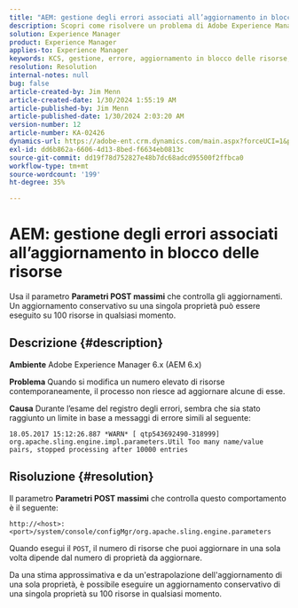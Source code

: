 ```yaml
---
title: "AEM: gestione degli errori associati all’aggiornamento in blocco delle risorse"
description: Scopri come risolvere un problema di Adobe Experience Manager 6.x in caso di errore di gestione associato all’aggiornamento in blocco delle risorse.
solution: Experience Manager
product: Experience Manager
applies-to: Experience Manager
keywords: KCS, gestione, errore, aggiornamento in blocco delle risorse, AEM 6.x, errore, parametro, parametri POST massimi, 100, Adobe Experience Manager 6.x, risoluzione dei problemi
resolution: Resolution
internal-notes: null
bug: false
article-created-by: Jim Menn
article-created-date: 1/30/2024 1:55:19 AM
article-published-by: Jim Menn
article-published-date: 1/30/2024 2:03:20 AM
version-number: 12
article-number: KA-02426
dynamics-url: https://adobe-ent.crm.dynamics.com/main.aspx?forceUCI=1&pagetype=entityrecord&etn=knowledgearticle&id=f2068998-12bf-ee11-9079-6045bd006268
exl-id: dd6b862a-6606-4d13-8bed-f6634eb0813c
source-git-commit: dd19f78d752827e48b7dc68adcd95500f2ffbca0
workflow-type: tm+mt
source-wordcount: '199'
ht-degree: 35%

---
```


# AEM: gestione degli errori associati all’aggiornamento in blocco delle risorse


Usa il parametro <b>Parametri POST massimi</b> che controlla gli aggiornamenti. Un aggiornamento conservativo su una singola proprietà può essere eseguito su 100 risorse in qualsiasi momento.

## Descrizione {#description}


<b>Ambiente</b>
Adobe Experience Manager 6.x (AEM 6.x)

<b>Problema</b>
Quando si modifica un numero elevato di risorse contemporaneamente, il processo non riesce ad aggiornare alcune di esse.

<b>Causa</b>
Durante l’esame del registro degli errori, sembra che sia stato raggiunto un limite in base a messaggi di errore simili al seguente:

`18.05.2017 15:12:26.887 *WARN* [ qtp543692490-318999]  org.apache.sling.engine.impl.parameters.Util Too many name/value pairs, stopped processing after 10000 entries`


## Risoluzione {#resolution}


Il parametro <b>Parametri POST massimi</b> che controlla questo comportamento è il seguente:

`http://<host>:<port>/system/console/configMgr/org.apache.sling.engine.parameters`

Quando esegui il `POST`, il numero di risorse che puoi aggiornare in una sola volta dipende dal numero di proprietà da aggiornare.

Da una stima approssimativa e da un&#39;estrapolazione dell&#39;aggiornamento di una sola proprietà, è possibile eseguire un aggiornamento conservativo di una singola proprietà su 100 risorse in qualsiasi momento.
